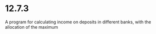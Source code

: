 # 12.7.3
A program for calculating income on deposits in different banks, with the allocation of the maximum
